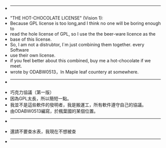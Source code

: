  * ----------------------------------------------------------------------------
 * "THE HOT-CHOCOLATE LICENSE" (Vision 1):
 * Because GPL license is too long,and I think no one will be boring enough to 
 * read the hole license of GPL, so I use the  the beer-ware licence as the 
 * base of this license.
 * So, I am not a distrubtor, I`m just combining them together. every Software 
 * use their own license.
 * if you feel better about this combined, buy me a hot-chocolate if we meet.
 * wrote by ODABW0513，In Maple leaf countery at somewhere.
 * ----------------------------------------------------------------------------
 * 巧克力協議（第一版）
 * 因為GPL太長，所以簡短一點。
 * 我並不是這些軟件的發明者，我是搬運工，所有軟件遵守自己的協議。
 * 由ODABW0513編寫，於楓葉國的某個位置。 
 * ----------------------------------------------------------------------------
 * 還請不要查水表，我現在不想被查
 * ----------------------------------------------------------------------------
